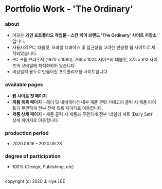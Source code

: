 # Portfolio Work - 'The Ordinary'

### about
- 이곳은 **개인 포트폴리오 작업물 - 스킨 케어 브랜드 'The Ordinary' 사이트  저장소**입니다.
- 사용자의 PC, 태블릿, 모바일 디바이스 및 접근성을 고려한 반응형 웹 사이트로 제작되었습니다.
- PC 크롬 브라우저 (1920 x 1080), 768 x 1024 사이즈의 태블릿, 375 x 812 사이즈의 모바일에 최적화되어 있습니다.
- 비상업적 용도로 만들어진 포트폴리오용 사이트입니다.

### available pages
- **웹 사이트 첫 페이지**
- **제품 목록 페이지** - 헤더 및 내비게이션 내부 제품 관련 카테고리 클릭 시 제품 타이틀과 무관하게 전부 전체 목록 페이지로 이동합니다.
- **제품 상세 페이지** - 제품 클릭 시 제품과 무관하게 전부 '데일리 세트 (Daily Set)' 상세 페이지로 이동합니다.

### production period
- 2020.09.16 - 2020.09.28

### degree of participation
- 100% (Design, Publishing, etc)

<br>
copyright (c) 2020 Ji Hye LEE
